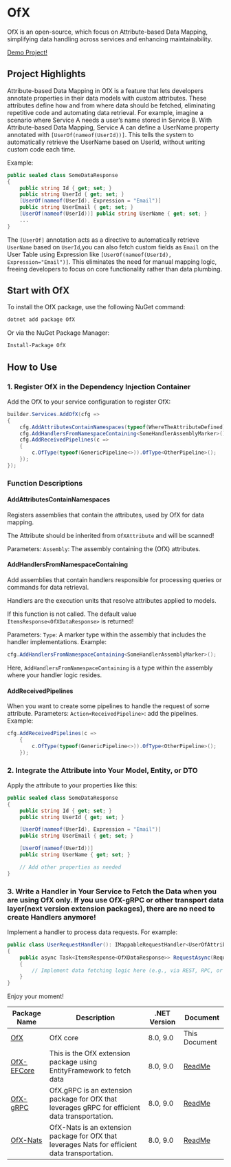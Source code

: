 # OfX

OfX is an open-source, which focus on Attribute-based Data Mapping, simplifying data handling across services and enhancing maintainability.

[Demo Project!](https://github.com/quyvu01/TestOfX-Demo)
## Project Highlights
Attribute-based Data Mapping in OfX is a feature that lets developers annotate properties in their data models with custom attributes. These attributes define how and from where data should be fetched, eliminating repetitive code and automating data retrieval.
For example, imagine a scenario where Service A needs a user’s name stored in Service B. With Attribute-based Data Mapping, Service A can define a UserName property annotated with `[UserOf(nameof(UserId))]`. This tells the system to automatically retrieve the UserName based on UserId, without writing custom code each time.

Example:

```csharp
public sealed class SomeDataResponse
{
    public string Id { get; set; }
    public string UserId { get; set; }
    [UserOf(nameof(UserId), Expression = "Email")]
    public string UserEmail { get; set; }
    [UserOf(nameof(UserId))] public string UserName { get; set; }
    ...
}
```
The `[UserOf]` annotation acts as a directive to automatically retrieve `UserName` based on `UserId`,you can also fetch custom fields as `Email` on the User Table using Expression like `[UserOf(nameof(UserId), Expression="Email")]`. This eliminates the need for manual mapping logic, freeing developers to focus on core functionality rather than data plumbing.

## Start with OfX
To install the OfX package, use the following NuGet command:

```bash
dotnet add package OfX
```
Or via the NuGet Package Manager:

```bash
Install-Package OfX
```

## How to Use

### 1. Register OfX in the Dependency Injection Container
Add the OfX to your service configuration to register OfX:

```csharp
builder.Services.AddOfX(cfg =>
{
    cfg.AddAttributesContainNamespaces(typeof(WhereTheAttributeDefined).Assembly);
    cfg.AddHandlersFromNamespaceContaining<SomeHandlerAssemblyMarker>(); //<- Add this one when you want to self-handle the request as the example at the end of this guide. Otherwise, if you install the package OfX-gRPC or OfX-Nats...(like OfX transport extension package), there is no need to add this one anymore!
    cfg.AddReceivedPipelines(c =>
    {
        c.OfType(typeof(GenericPipeline<>)).OfType<OtherPipeline>();
    });
});
```

### Function Descriptions
#### AddAttributesContainNamespaces

Registers assemblies that contain the attributes, used by OfX for data mapping.

The Attribute should be inherited from `OfXAttribute` and will be scanned!

Parameters:
`Assembly`: The assembly containing the (OfX) attributes.

#### AddHandlersFromNamespaceContaining

Add assemblies that contain handlers responsible for processing queries or commands for data retrieval.

Handlers are the execution units that resolve attributes applied to models.

If this function is not called. The default value `ItemsResponse<OfXDataResponse>` is returned!

Parameters:
`Type`: A marker type within the assembly that includes the handler implementations.
Example:

```csharp
cfg.AddHandlersFromNamespaceContaining<SomeHandlerAssemblyMarker>();
```

Here, `AddHandlersFromNamespaceContaining` is a type within the assembly where your handler logic resides.

#### AddReceivedPipelines

When you want to create some pipelines to handle the request of some attribute.
Parameters:
`Action<ReceivedPipeline>`: add the pipelines.
Example:
```csharp
cfg.AddReceivedPipelines(c =>
    {
        c.OfType(typeof(GenericPipeline<>)).OfType<OtherPipeline>();
    });
```

### 2. Integrate the Attribute into Your Model, Entity, or DTO
Apply the attribute to your properties like this:
```csharp
public sealed class SomeDataResponse
{
    public string Id { get; set; }
    public string UserId { get; set; }

    [UserOf(nameof(UserId), Expression = "Email")]
    public string UserEmail { get; set; }

    [UserOf(nameof(UserId))]
    public string UserName { get; set; }

    // Add other properties as needed
}
```

### 3. Write a Handler in Your Service to Fetch the Data when you are using OfX only. If you use OfX-gRPC or other transport data layer(next version extension packages), there are no need to create Handlers anymore!
Implement a handler to process data requests. For example:
```csharp
public class UserRequestHandler(): IMappableRequestHandler<UserOfAttribute>
{
    public async Task<ItemsResponse<OfXDataResponse>> RequestAsync(RequestContext<UserOfAttribute> request)
    {
        // Implement data fetching logic here (e.g., via REST, RPC, or gRPC)
    }
}
```

Enjoy your moment!

| Package Name                                             | Description                                                                                     | .NET Version | Document                                                                                 |
|----------------------------------------------------------|-------------------------------------------------------------------------------------------------|--------------|------------------------------------------------------------------------------------------|
| [OfX](https://www.nuget.org/packages/OfX/)               | OfX core                                                                                        | 8.0, 9.0     | This Document                                                                            |
| [OfX-EFCore](https://www.nuget.org/packages/OfX-EFCore/) | This is the OfX extension package using EntityFramework to fetch data                           | 8.0, 9.0     | [ReadMe](https://github.com/quyvu01/OfX/blob/main/src/OfX.EntityFrameworkCore/README.md) |
| [OfX-gRPC](https://www.nuget.org/packages/OfX-gRPC/)     | OfX.gRPC is an extension package for OfX that leverages gRPC for efficient data transportation. | 8.0, 9.0     | [ReadMe](https://github.com/quyvu01/OfX/blob/main/src/OfX.Grpc/README.md)                |
| [OfX-Nats](https://www.nuget.org/packages/OfX-Nats/)     | OfX-Nats is an extension package for OfX that leverages Nats for efficient data transportation. | 8.0, 9.0     | [ReadMe](https://github.com/quyvu01/OfX/blob/main/src/OfX.Nats/README.md)                |